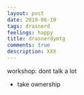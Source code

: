 ```yaml
---
layout: post
date: 2019-06-10
tags: drasnerd
feelings: happy
title: drasnerdymtg
comments: true
description: XXX
---
```


workshop: dont talk a lot

- take ownership
